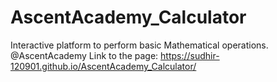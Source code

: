 # AscentAcademy_Calculator
Interactive platform to perform basic Mathematical operations. @AscentAcademy
Link to the page: https://sudhir-120901.github.io/AscentAcademy_Calculator/
